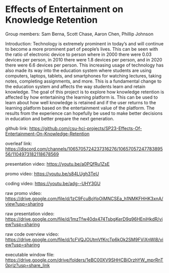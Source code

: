 # Effects of Entertainment on Knowledge Retention

Group members: Sam Berna, Scott Chase, Aaron Chen, Phillip Johnson

Introduction:
Technology is extremely prominent in today’s and will continue to become a more prominent part of people’s lives. This can be seen with the ratio of electronic device to person where in 2000 there were 0.03 devices per person, in 2010 there were 1.8 devices per person, and in 2020 there were 6.6 devices per person. This increasing usage of technology has also made its way into the education system where students are using computers, laptops, tablets, and smartphones for watching lectures, taking notes, completing assignments, and more. This is a fundamental change to the education system and affects the way students learn and retain knowledge. The goal of this project is to explore how knowledge retention is affected by how entertaining the learning platform is. This can be used to learn about how well knowledge is retained and if the user returns to the learning platform based on the entertainment value of the platform. The results from the experience can hopefully be used to make better decisions in education and better prepare the next generation.

github link: https://github.com/csu-hci-projects/SP23-Effects-Of-Entertainment-On-Knowledge-Retention

overleaf link: https://discord.com/channels/1065705724237316276/1065705724778389556/1104973182118678569

presentation video: https://youtu.be/a0PQfRu1ZsE 

promo video: https://youtu.be/s84LUgh3TeU

coding video: https://youtu.be/adg--UHY3GU

raw promo video: https://drive.google.com/file/d/1zC9FcuBoYpOiMNCSEa_h1NMKFHHK3xnA/view?usp=sharing 

raw presentation video: https://drive.google.com/file/d/1mzTfw40dx474TsbgKerD9q96HEniHkdR/view?usp=sharing 

raw code overview video: https://drive.google.com/file/d/1cFVQJOUtmVfKrcTp6kOk2SM9FViXnWl8/view?usp=sharing 

executable window file: https://drive.google.com/drive/folders/1eBC00XV9SHHCBiOrzhYW_mprRnT0prjz?usp=share_link

